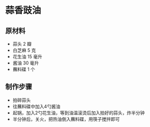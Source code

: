 # 蒜香豉油

## 原材料

- 蒜头 2 瓣
- 白芝麻 5 克
- 花生油 15 毫升
- 酱油 30 毫升
- 蘸料碟 1 个

## 制作步骤

- 拍碎蒜头
- 往蘸料碟中加入4勺酱油
- 起锅，加入2勺花生油，等到油温滚烫后加入拍好的蒜头，炸半分钟
- 半分钟后，关火，把热油倒入蘸料碟，用筷子搅拌即可
